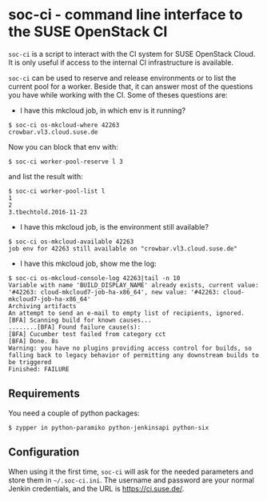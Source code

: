# soc-ci - command line interface to the SUSE OpenStack CI

`soc-ci` is a script to interact with the CI system for SUSE OpenStack Cloud.
It is only useful if access to the internal CI infrastructure is available.

`soc-ci` can be used to reserve and release environments or to list
the current pool for a worker.
Beside that, it can answer most of the questions you have while working with the
CI. Some of theses questions are:

* I have this mkcloud job, in which env is it running?

```
$ soc-ci os-mkcloud-where 42263
crowbar.vl3.cloud.suse.de
```

Now you can block that env with:

```
$ soc-ci worker-pool-reserve l 3
```

and list the result with:

```
$ soc-ci worker-pool-list l
1
2
3.tbechtold.2016-11-23
```

* I have this mkcloud job, is the environment still available?

```
$ soc-ci os-mkcloud-available 42263
job env for 42263 still available on "crowbar.vl3.cloud.suse.de"
```

* I have this mkcloud job, show me the log:

```
$ soc-ci os-mkcloud-console-log 42263|tail -n 10
Variable with name 'BUILD_DISPLAY_NAME' already exists, current value: '#42263: cloud-mkcloud7-job-ha-x86_64', new value: '#42263: cloud-mkcloud7-job-ha-x86_64'
Archiving artifacts
An attempt to send an e-mail to empty list of recipients, ignored.
[BFA] Scanning build for known causes...
........[BFA] Found failure cause(s):
[BFA] Cucumber test failed from category cct
[BFA] Done. 8s
Warning: you have no plugins providing access control for builds, so falling back to legacy behavior of permitting any downstream builds to be triggered
Finished: FAILURE

```

## Requirements

You need a couple of python packages:

```
$ zypper in python-paramiko python-jenkinsapi python-six
```

## Configuration

When using it the first time, `soc-ci` will ask for the needed
parameters and store them in `~/.soc-ci.ini`.  The username and
password are your normal Jenkin credentials, and the URL is
https://ci.suse.de/.
